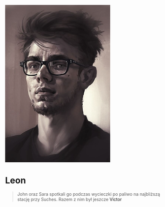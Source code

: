 <p><img src="media/leon.png"></img></p>

# Leon

> John oraz Sara spotkali go podczas wycieczki po paliwo na najbliższą stację przy Suches. Razem z nim był jeszcze <a data-path="NPC/Victor.md">Victor</a>
